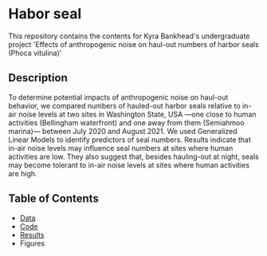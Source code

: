 # Habor seal
This repository contains the contents for Kyra Bankhead's undergraduate project 'Effects of anthropogenic noise on haul-out numbers of harbor seals (Phoca vitulina)'

## Description
To determine potential impacts of anthropogenic noise on haul-out behavior, we compared numbers of hauled-out harbor seals relative to in-air noise levels at two sites in Washington State, USA —one close to human activities (Bellingham waterfront) and one away from them (Semiahmoo marina)— between July 2020 and August 2021. We used Generalized Linear Models to identify predictors of seal numbers. Results indicate that in-air noise levels may influence seal numbers at sites where human activities are low. They also suggest that, besides hauling-out at night, seals may become tolerant to in-air noise levels at sites where human activities are high. 

## Table of Contents
- [Data](https://github.com/bankheak/habor-seal/tree/main/data)
- [Code](https://github.com/bankheak/habor-seal/tree/main/code)
- [Results](https://github.com/bankheak/habor-seal/tree/main/results)
- Figures
